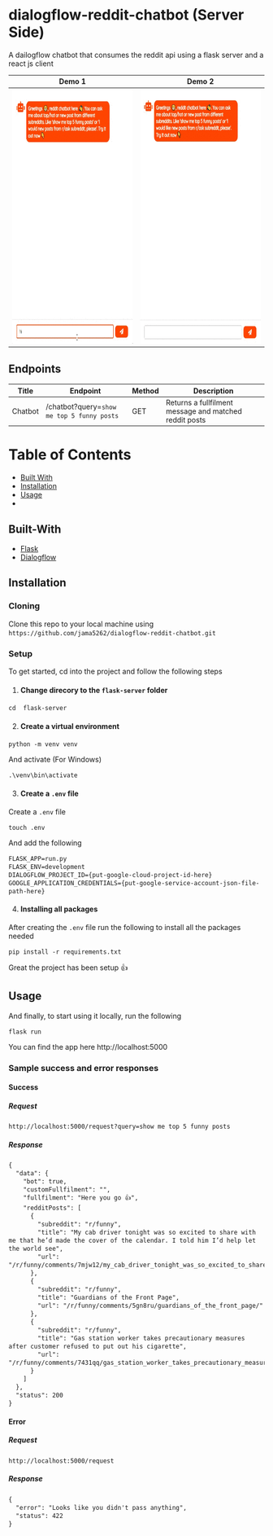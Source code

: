 # dialogflow-reddit-chatbot (Server Side)
A dailogflow chatbot that consumes the reddit api using a flask server and a react js client

Demo 1 | Demo 2
------------ | ------------- 
<img src="../demos/image1.gif" alt="alt text" height="500px"> | <img src="../demos/image3.gif" height="500px">

## Endpoints
| Title | Endpoint                                   | Method | Description |
| ------------- |--------------------------------------------| ------------- | ------------- |
| Chatbot  | /chatbot?query=`show me top 5 funny posts` | GET  | Returns a fullfilment message and matched reddit posts  |

# Table of Contents
- [Built With](#built-with)
- [Installation](#installation)
- [Usage](#usage)
- 
## Built-With
- [Flask](https://flask.palletsprojects.com/en/1.1.x/)
- [Dialogflow](https://cloud.google.com/dialogflow/?utm_source=google&utm_medium=cpc&utm_campaign=emea-emea-all-en-dr-skws-all-all-trial-p-gcp-1011340&utm_content=text-ad-none-any-DEV_c-CRE_550162822986-ADGP_Hybrid%20%7C%20SKWS%20-%20PHR%20%7C%20Txt%20~%20AI%20%26%20ML%20~%20Dialogflow%23v3-KWID_43700066772651217-aud-488003287395%3Akwd-389521182622-userloc_9076828&utm_term=KW_dialogflow-NET_g-PLAC_&gclid=Cj0KCQiAzeSdBhC4ARIsACj36uF6zxdWzxvsFPqTKmusbtAQFAR2C4m4aWQ_IUrjwzPAohr-dFFaWaUaApLnEALw_wcB&gclsrc=aw.ds)

## Installation

### Cloning
Clone this repo to your local machine using `https://github.com/jama5262/dialogflow-reddit-chatbot.git`

### Setup
To get started, cd into the project and follow the following steps
1. #### Change direcory to the `flask-server` folder
```
cd  flask-server
```

2. #### Create a virtual environment

```
python -m venv venv
```

And activate (For Windows)

```
.\venv\bin\activate
```

3. #### Create a `.env` file
Create a `.env` file 

```
touch .env
```

And add the following
```
FLASK_APP=run.py
FLASK_ENV=development
DIALOGFLOW_PROJECT_ID={put-google-cloud-project-id-here}
GOOGLE_APPLICATION_CREDENTIALS={put-google-service-account-json-file-path-here}
```

4. #### Installing all packages
After creating the `.env` file run the following to install all the packages needed
```
pip install -r requirements.txt
```
Great the project has been setup 👍

## Usage

And finally, to start using it locally, run the following
```
flask run
```

You can find the app here http://localhost:5000

### Sample success and error responses
#### Success

##### Request
```
http://localhost:5000/request?query=show me top 5 funny posts
```

##### Response
```
{
  "data": {
    "bot": true,
    "customFullfilment": "",
    "fullfilment": "Here you go 👍",
    "redditPosts": [
      {
        "subreddit": "r/funny",
        "title": "My cab driver tonight was so excited to share with me that he’d made the cover of the calendar. I told him I’d help let the world see",
        "url": "/r/funny/comments/7mjw12/my_cab_driver_tonight_was_so_excited_to_share/"
      },
      {
        "subreddit": "r/funny",
        "title": "Guardians of the Front Page",
        "url": "/r/funny/comments/5gn8ru/guardians_of_the_front_page/"
      },
      {
        "subreddit": "r/funny",
        "title": "Gas station worker takes precautionary measures after customer refused to put out his cigarette",
        "url": "/r/funny/comments/7431qq/gas_station_worker_takes_precautionary_measures/"
      }
    ]
  },
  "status": 200
}
```
#### Error

##### Request

```
http://localhost:5000/request
```

##### Response

```
{
  "error": "Looks like you didn't pass anything",
  "status": 422
}
```

